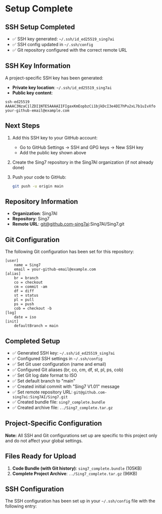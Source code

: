 # Setup Complete

## SSH Setup Completed

- ✅ SSH key generated: `~/.ssh/id_ed25519_sing7ai`
- ✅ SSH config updated in `~/.ssh/config`
- ✅ Git repository configured with the correct remote URL

## SSH Key Information

A project-specific SSH key has been generated:

- **Private key location**: `~/.ssh/id_ed25519_sing7ai`
- **Public key content**:
```
ssh-ed25519 AAAAC3NzaC1lZDI1NTE5AAAAIIFIgaxKmEopbzCi1bjkDcI3e4DI7hPu2xL7b1uIvXfo your-github-email@example.com
```

## Next Steps

1. Add this SSH key to your GitHub account:
   - Go to GitHub Settings → SSH and GPG keys → New SSH key
   - Add the public key shown above
   
2. Create the Sing7 repository in the Sing7AI organization (if not already done)

3. Push your code to GitHub:
   ```bash
   git push -u origin main
   ```

## Repository Information

- **Organization**: Sing7AI
- **Repository**: Sing7
- **Remote URL**: git@github.com-sing7ai:Sing7AI/Sing7.git

## Git Configuration

The following Git configuration has been set for this repository:

```
[user]
    name = Sing7
    email = your-github-email@example.com
[alias]
    br = branch
    co = checkout
    cm = commit -am
    df = diff
    st = status
    pl = pull
    ps = push
    cob = checkout -b
[log]
    date = iso
[init]
    defaultBranch = main
```

## Completed Setup
- ✅ Generated SSH key: `~/.ssh/id_ed25519_sing7ai`
- ✅ Configured SSH settings in `~/.ssh/config`
- ✅ Set Git user configuration (name and email)
- ✅ Configured Git aliases (br, co, cm, df, st, pl, ps, cob)
- ✅ Set Git log date format to ISO
- ✅ Set default branch to "main"
- ✅ Created initial commit with "Sing7 V1.01" message
- ✅ Set remote repository URL: `git@github.com-sing7ai:Sing7AI/Sing7.git`
- ✅ Created bundle file: `sing7_complete.bundle`
- ✅ Created archive file: `../Sing7_complete.tar.gz`

## Project-Specific Configuration
**Note:** All SSH and Git configurations set up are specific to this project only and do not affect your global settings.

## Files Ready for Upload
1. **Code Bundle (with Git history)**: `sing7_complete.bundle` (105KB)
2. **Complete Project Archive**: `../Sing7_complete.tar.gz` (96KB)

## SSH Configuration
The SSH configuration has been set up in your `~/.ssh/config` file with the following entry:

```